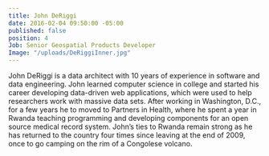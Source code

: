 ```yaml
---
title: John DeRiggi
date: 2016-02-04 09:50:00 -05:00
published: false
position: 4
Job: Senior Geospatial Products Developer
Image: "/uploads/DeRiggiInner.jpg"
---
```


John DeRiggi is a data architect with 10 years of experience in software and data engineering. John learned computer science in college and started his career developing data-driven web applications, which were used to help researchers work with massive data sets. After working in Washington, D.C., for a few years he to moved to Partners in Health, where he spent a year in Rwanda teaching programming and developing components for an open source medical record system. John’s ties to Rwanda remain strong as he has returned to the country four times since leaving at the end of 2009, once to go camping on the rim of a Congolese volcano.
